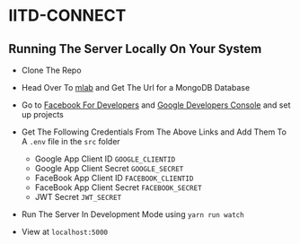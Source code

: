 # IITD-CONNECT

## Running The Server Locally On Your System

- Clone The Repo

- Head Over To [mlab](https://www.mlab.com) and Get The Url for a MongoDB Database
- Go to [Facebook For Developers](https://developers.facebook.com) and [Google Developers Console](https://console.developers.google.com) and set up projects

- Get The Following Credentials From The Above Links and Add Them To A `.env` file in the `src` folder
  - Google App Client ID `GOOGLE_CLIENTID`
  - Google App Client Secret `GOOGLE_SECRET`
  - FaceBook App Client ID `FACEBOOK_CLIENTID`
  - FaceBook App Client Secret `FACEBOOK_SECRET`
  - JWT Secret `JWT_SECRET`
- Run The Server In Development Mode using `yarn run watch`

- View at `localhost:5000`
